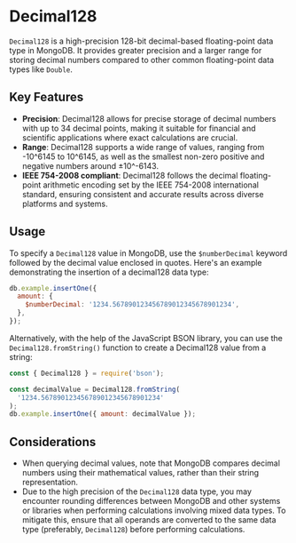 # Decimal128

`Decimal128` is a high-precision 128-bit decimal-based floating-point data type in MongoDB. It provides greater precision and a larger range for storing decimal numbers compared to other common floating-point data types like `Double`.

## Key Features

- **Precision**: Decimal128 allows for precise storage of decimal numbers with up to 34 decimal points, making it suitable for financial and scientific applications where exact calculations are crucial.
- **Range**: Decimal128 supports a wide range of values, ranging from -10^6145 to 10^6145, as well as the smallest non-zero positive and negative numbers around ±10^-6143.
- **IEEE 754-2008 compliant**: Decimal128 follows the decimal floating-point arithmetic encoding set by the IEEE 754-2008 international standard, ensuring consistent and accurate results across diverse platforms and systems.

## Usage

To specify a `Decimal128` value in MongoDB, use the `$numberDecimal` keyword followed by the decimal value enclosed in quotes. Here's an example demonstrating the insertion of a decimal128 data type:

```javascript
db.example.insertOne({
  amount: {
    $numberDecimal: '1234.567890123456789012345678901234',
  },
});
```

Alternatively, with the help of the JavaScript BSON library, you can use the `Decimal128.fromString()` function to create a Decimal128 value from a string:

```javascript
const { Decimal128 } = require('bson');

const decimalValue = Decimal128.fromString(
  '1234.567890123456789012345678901234'
);
db.example.insertOne({ amount: decimalValue });
```

## Considerations

- When querying decimal values, note that MongoDB compares decimal numbers using their mathematical values, rather than their string representation.
- Due to the high precision of the `Decimal128` data type, you may encounter rounding differences between MongoDB and other systems or libraries when performing calculations involving mixed data types. To mitigate this, ensure that all operands are converted to the same data type (preferably, `Decimal128`) before performing calculations.
